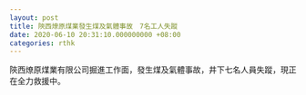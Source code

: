 ```yaml
---
layout: post
title: 陝西燎原煤業發生煤及氣體事故　7名工人失蹤
date: 2020-06-10 20:31:10.000000000 +08:00
categories: rthk
---
```


陝西燎原煤業有限公司掘進工作面，發生煤及氣體事故，井下七名人員失蹤，現正在全力救援中。
